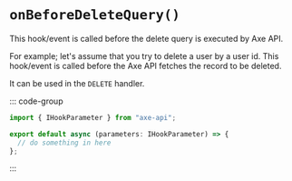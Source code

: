 # `onBeforeDeleteQuery()`

This hook/event is called before the delete query is executed by Axe API.

For example; let's assume that you try to delete a user by a user id. This hook/event is called before the Axe API fetches the record to be deleted.

It can be used in the `DELETE` handler.

::: code-group

```ts [app/v1/Hooks/User/onBeforeDeleteQuery.ts]
import { IHookParameter } from "axe-api";

export default async (parameters: IHookParameter) => {
  // do something in here
};
```

:::
